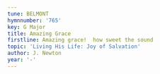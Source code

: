 ```yaml
---
tune: BELMONT
hymnnumber: '765'
key: G Major
title: Amazing Grace
firstline: Amazing grace!  how sweet the sound
topic: 'Living His Life: Joy of Salvation'
author: J. Newton
year: '-'
---
```

